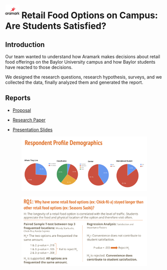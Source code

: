 # <img width="45" src=pics/armark.png> Retail Food Options on Campus: Are Students Satisfied?


## Introduction

Our team wanted to understand how Aramark makes decisions about retail food offerings on the Baylor University campus and how Baylor students have reacted to those decisions.

We designed the research questions, research hypothesis, surveys, and we collected the data, finally analyzed them and generated the report.

## Reports

* [Proposal](docs/MKT3330_Proposal.pdf)

* [Research Paper](docs/MKT3330_Final_Paper.pdf)

* [Presentation Slides](https://docs.google.com/presentation/d/1EUvxgJhTvF17uSYLEPrnYeNu0UhJUvrw2yPdDi5Aot8/edit)

<p align="center">
  <img width="400" src=pics/pie.jpg>
</p>

<p align="center">
  <img width="400" src=pics/eg.jpg>
</p>